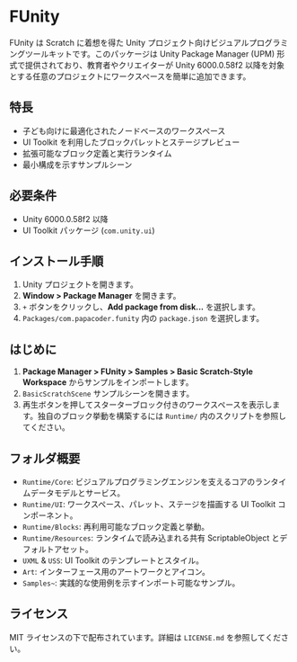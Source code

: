 # FUnity

FUnity は Scratch に着想を得た Unity プロジェクト向けビジュアルプログラミングツールキットです。このパッケージは Unity Package Manager (UPM) 形式で提供されており、教育者やクリエイターが Unity 6000.0.58f2 以降を対象とする任意のプロジェクトにワークスペースを簡単に追加できます。

## 特長
- 子ども向けに最適化されたノードベースのワークスペース
- UI Toolkit を利用したブロックパレットとステージプレビュー
- 拡張可能なブロック定義と実行ランタイム
- 最小構成を示すサンプルシーン

## 必要条件
- Unity 6000.0.58f2 以降
- UI Toolkit パッケージ (`com.unity.ui`)

## インストール手順
1. Unity プロジェクトを開きます。
2. **Window > Package Manager** を開きます。
3. `+` ボタンをクリックし、**Add package from disk...** を選択します。
4. `Packages/com.papacoder.funity` 内の `package.json` を選択します。

## はじめに
1. **Package Manager > FUnity > Samples > Basic Scratch-Style Workspace** からサンプルをインポートします。
2. `BasicScratchScene` サンプルシーンを開きます。
3. 再生ボタンを押してスターターブロック付きのワークスペースを表示します。独自のブロック挙動を構築するには `Runtime/` 内のスクリプトを参照してください。

## フォルダ概要
- `Runtime/Core`: ビジュアルプログラミングエンジンを支えるコアのランタイムデータモデルとサービス。
- `Runtime/UI`: ワークスペース、パレット、ステージを描画する UI Toolkit コンポーネント。
- `Runtime/Blocks`: 再利用可能なブロック定義と挙動。
- `Runtime/Resources`: ランタイムで読み込まれる共有 ScriptableObject とデフォルトアセット。
- `UXML` & `USS`: UI Toolkit のテンプレートとスタイル。
- `Art`: インターフェース用のアートワークとアイコン。
- `Samples~`: 実践的な使用例を示すインポート可能なサンプル。

## ライセンス
MIT ライセンスの下で配布されています。詳細は `LICENSE.md` を参照してください。
